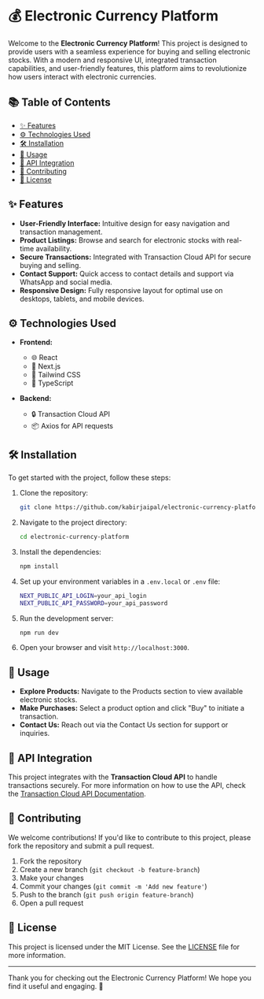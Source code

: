 # 💰 Electronic Currency Platform

Welcome to the **Electronic Currency Platform**! This project is designed to provide users with a seamless experience for buying and selling electronic stocks. With a modern and responsive UI, integrated transaction capabilities, and user-friendly features, this platform aims to revolutionize how users interact with electronic currencies.

## 📚 Table of Contents

- [✨ Features](#features)
- [⚙️ Technologies Used](#technologies-used)
- [🛠️ Installation](#installation)
- [🚀 Usage](#usage)
- [🔌 API Integration](#api-integration)
- [🤝 Contributing](#contributing)
- [📄 License](#license)

## ✨ Features

- **User-Friendly Interface:** Intuitive design for easy navigation and transaction management.
- **Product Listings:** Browse and search for electronic stocks with real-time availability.
- **Secure Transactions:** Integrated with Transaction Cloud API for secure buying and selling.
- **Contact Support:** Quick access to contact details and support via WhatsApp and social media.
- **Responsive Design:** Fully responsive layout for optimal use on desktops, tablets, and mobile devices.

## ⚙️ Technologies Used

- **Frontend:**

  - 🌐 React
  - 🚀 Next.js
  - 🎨 Tailwind CSS
  - 🔷 TypeScript

- **Backend:**
  - 🔒 Transaction Cloud API
  - 📦 Axios for API requests

## 🛠️ Installation

To get started with the project, follow these steps:

1. Clone the repository:

   ```bash
   git clone https://github.com/kabirjaipal/electronic-currency-platform.git
   ```

2. Navigate to the project directory:

   ```bash
   cd electronic-currency-platform
   ```

3. Install the dependencies:

   ```bash
   npm install
   ```

4. Set up your environment variables in a `.env.local` or `.env` file:

   ```bash
   NEXT_PUBLIC_API_LOGIN=your_api_login
   NEXT_PUBLIC_API_PASSWORD=your_api_password
   ```

5. Run the development server:

   ```bash
   npm run dev
   ```

6. Open your browser and visit `http://localhost:3000`.

## 🚀 Usage

- **Explore Products:** Navigate to the Products section to view available electronic stocks.
- **Make Purchases:** Select a product option and click "Buy" to initiate a transaction.
- **Contact Us:** Reach out via the Contact Us section for support or inquiries.

## 🔌 API Integration

This project integrates with the **Transaction Cloud API** to handle transactions securely. For more information on how to use the API, check the [Transaction Cloud API Documentation](https://transaction.cloud/documentation/v1/index).

## 🤝 Contributing

We welcome contributions! If you'd like to contribute to this project, please fork the repository and submit a pull request.

1. Fork the repository
2. Create a new branch (`git checkout -b feature-branch`)
3. Make your changes
4. Commit your changes (`git commit -m 'Add new feature'`)
5. Push to the branch (`git push origin feature-branch`)
6. Open a pull request

## 📄 License

This project is licensed under the MIT License. See the [LICENSE](LICENSE) file for more information.

---

Thank you for checking out the Electronic Currency Platform! We hope you find it useful and engaging. 🌟
